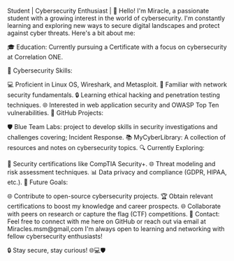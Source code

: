 
Student | Cybersecurity Enthusiast |
👋 Hello! I'm Miracle, a passionate student with a growing interest in the world of cybersecurity. I'm constantly learning and exploring new ways to secure digital landscapes and protect against cyber threats. Here's a bit about me:

🎓 Education: Currently pursuing a Certificate  with a focus on cybersecurity at Correlation ONE.

🔐 Cybersecurity Skills:

💻 Proficient in Linux OS, Wireshark, and Metasploit.
📡 Familiar with network security fundamentals.
🔒 Learning ethical hacking and penetration testing techniques.
🌐 Interested in web application security and OWASP Top Ten vulnerabilities.
🌟 GitHub Projects:

🛡️ Blue Team Labs:  project to develop skills in security investigations and challenges covering; Incident Response.
📚 MyCyberLibrary: A collection of resources and notes on cybersecurity topics.
🔍 Currently Exploring:

🔐 Security certifications like CompTIA Security+.
🌐 Threat modeling and risk assessment techniques.
📊 Data privacy and compliance (GDPR, HIPAA, etc.).
🚀 Future Goals:

🌐 Contribute to open-source cybersecurity projects.
🏆 Obtain relevant certifications to boost my knowledge and career prospects.
🌐 Collaborate with peers on research or capture the flag (CTF) competitions.
📧 Contact: Feel free to connect with me here on GitHub or reach out via email at Miracles.msm@gmail,com I'm always open to learning and networking with fellow cybersecurity enthusiasts!

🔒 Stay secure, stay curious! 🌐💻🛡️

